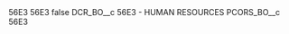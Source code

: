<?xml version="1.0" encoding="UTF-8"?>
<CustomMetadata xmlns="http://soap.sforce.com/2006/04/metadata" xmlns:xsi="http://www.w3.org/2001/XMLSchema-instance" xmlns:xsd="http://www.w3.org/2001/XMLSchema">
    <description>56E3</description>
    <label>56E3</label>
    <protected>false</protected>
    <values>
        <field>DCR_BO__c</field>
        <value xsi:type="xsd:string">56E3 - HUMAN RESOURCES</value>
    </values>
    <values>
        <field>PCORS_BO__c</field>
        <value xsi:type="xsd:string">56E3</value>
    </values>
</CustomMetadata>
